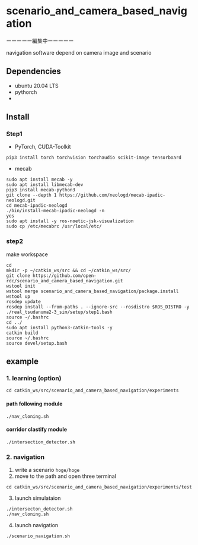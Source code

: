 # scenario_and_camera_based_navigation
ーーーーー編集中ーーーーー 

navigation software depend on camera image and scenario 


## Dependencies 
- ubuntu 20.04 LTS
- pythorch
- 
## Install 

### Step1
- PyTorch, CUDA-Toolkit 
```
pip3 install torch torchvision torchaudio scikit-image tensorboard
``` 

- mecab 
``` 
sudo apt install mecab -y 
sudo apt install libmecab-dev
pip3 install mecab-python3
git clone --depth 1 https://github.com/neologd/mecab-ipadic-neologd.git
cd mecab-ipadic-neologd
./bin/install-mecab-ipadic-neologd -n
yes
sudo apt install -y ros-noetic-jsk-visualization
sudo cp /etc/mecabrc /usr/local/etc/
``` 

### step2
make workspace
```
cd
mkdir -p ~/catkin_ws/src && cd ~/catkin_ws/src/
git clone https://github.com/open-rdc/scenario_and_camera_based_navigation.git
wstool init
wstool merge scenario_and_camera_based_navigation/package.install
wstool up
rosdep update
rosdep install --from-paths . --ignore-src --rosdistro $ROS_DISTRO -y
./real_tsudanuma2-3_sim/setup/step1.bash
source ~/.bashrc
cd ../
sudo apt install python3-catkin-tools -y
catkin build
source ~/.bashrc
source devel/setup.bash
```

## example 
### 1. learning (option)
```
cd catkin_ws/src/scenario_and_camera_based_navigation/experiments
```
#### path following module
```
./nav_cloning.sh
``` 
#### corridor clastify module 
```
./intersection_detector.sh
```
### 2. navigation
1. write a scenario `hoge/hoge`
2. move to the path and open three terminal
```
cd catkin_ws/src/scenario_and_camera_based_navigation/experiments/test
```
3. launch simulataion
```
./intersecton_detector.sh
./nav_cloning.sh
```
4. launch navigation
```
./scenario_navigation.sh
```
